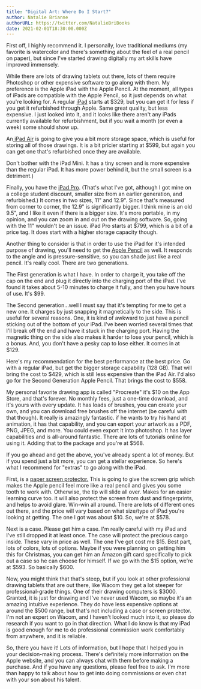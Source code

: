 ```yaml
---
title: "Digital Art: Where Do I Start?"
author: Natalie Brianne
authorURL: https://twitter.com/NatalieBriBooks
date: 2021-02-01T18:30:00.000Z
---
```

First off, I highly recommend it. I personally, love traditional mediums (my favorite is watercolor and there's something about the feel of a real pencil on paper), but since I've started drawing digitally my art skills have improved immensely. 



While there are lots of drawing tablets out there, lots of them require Photoshop or other expensive software to go along with them. My preference is the Apple iPad with the Apple Pencil. At the moment, all types of iPads are compatible with the Apple Pencil, so it just depends on what you're looking for. A regular [iPad](https://www.apple.com/ipad-10.2/specs/) starts at $329, but you can get it for less if you get it refurbished through Apple. Same great quality, but less expensive. I just looked into it, and it looks like there aren't any iPads currently available for refurbishment, but if you wait a month (or even a week) some should show up.



An[ iPad Air](https://www.apple.com/ipad-air/specs/) is going to give you a bit more storage space, which is useful for storing all of those drawings. It is a bit pricier starting at $599, but again you can get one that's refurbished once they are available.



Don't bother with the iPad Mini. It has a tiny screen and is more expensive than the regular iPad. It has more power behind it, but the small screen is a detriment.)



Finally, you have the [iPad Pro](https://www.apple.com/ipad-pro/specs/). (That's what I've got, although I got mine on a college student discount, smaller size from an earlier generation, and refurbished.) It comes in two sizes, 11" and 12.9". Since that's measured from corner to corner, the 12.9" is significantly bigger. I think mine is an old 9.5", and I like it even if there is a bigger size. It's more portable, in my opinion, and you can zoom in and out on the drawing software. So, going with the 11" wouldn't be an issue. iPad Pro starts at $799, which is a bit of a price tag. It does start with a higher storage capacity though. 



Another thing to consider is that in order to use the iPad for it's intended purpose of drawing, you'll need to get the [Apple Pencil](https://www.apple.com/apple-pencil/) as well. It responds to the angle and is pressure-sensitive, so you can shade just like a real pencil. It's really cool. There are two generations. 



The First generation is what I have. In order to charge it, you take off the cap on the end and plug it directly into the charging port of the iPad. I've found it takes about 5-10 minutes to charge it fully, and then you have hours of use. It's $99.



The Second generation...well I must say that it's tempting for me to get a new one. It charges by just snapping it magnetically to the side. This is useful for several reasons. One, it is kind of awkward to just have a pencil sticking out of the bottom of your iPad. I've been worried several times that I'll break off the end and have it stuck in the charging port. Having the magnetic thing on the side also makes it harder to lose your pencil, which is a bonus. And, you don't have a pesky cap to lose either. It comes in at $129. 



Here's my recommendation for the best performance at the best price. Go with a regular iPad, but get the bigger storage capability (128 GB). That will bring the cost to $429, which is still less expensive than the iPad Air. I'd also go for the Second Generation Apple Pencil. That brings the cost to $558. 



My personal favorite drawing app is called "Procreate" it's $10 on the App Store, and that's forever. No monthly fees, just a one-time download, and it's yours with every update. It has loads of brushes, you can create your own, and you can download free brushes off the internet (be careful with that though). It really is amazingly fantastic. if he wants to try his hand at animation, it has that capability, and you can export your artwork as a PDF, PNG, JPEG, and more. You could even export it into photoshop. It has layer capabilities and is all-around fantastic. There are lots of tutorials online for using it. Adding that to the package and you're at $568. 



If you go ahead and get the above, you've already spent a lot of money. But if you spend just a bit more, you can get a stellar experience. So here's what I recommend for "extras" to go along with the iPad. 



First, is a [paper screen protector.](https://www.amazon.com/s?k=paperlike+ipad+screen+protector&ref=nb_sb_noss_1) This is going to give the screen grip which makes the Apple pencil feel more like a real pencil and gives you some tooth to work with. Otherwise, the tip will slide all over. Makes for an easier learning curve too. it will also protect the screen from dust and fingerprints, and helps to avoid glare. Win-win all around. There are lots of different ones out there, and the price will vary based on what size/type of iPad you're looking at getting. The one I got was about $10. So, we're at $578. 



Next is a case. Please get him a case. I'm really careful with my iPad and I've still dropped it at least once. The case will protect the precious cargo inside. These vary in price as well. The one I've got cost me $15. Best part, lots of colors, lots of options. Maybe if you were planning on getting him this for Christmas, you can get him an Amazon gift card specifically to pick out a case so he can choose for himself. If we go with the $15 option, we're at $593. So basically $600.



Now, you might think that that's steep, but if you look at other professional drawing tablets that are out there, like Wacom they get a lot steeper for professional-grade things. One of their drawing computers is $3000. Granted, it is just for drawing and I've never used Wacom, so maybe it's an amazing intuitive experience. They do have less expensive options at around the $500 range, but that's not including a case or screen protector. I'm not an expert on Wacom, and I haven't looked much into it, so please do research if you want to go in that direction. What I do know is that my iPad is good enough for me to do professional commission work comfortably from anywhere, and it is reliable.



So, there you have it! Lots of information, but I hope that I helped you in your decision-making process. There's definitely more information on the Apple website, and you can always chat with them before making a purchase. And if you have any questions, please feel free to ask. I'm more than happy to talk about how to get into doing commissions or even chat with your son about his talent.
